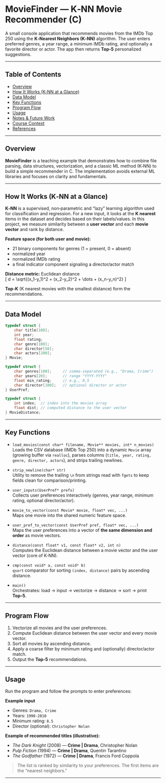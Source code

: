 # MovieFinder — K‑NN Movie Recommender (C)

A small console application that recommends movies from the IMDb Top 250 using the **K‑Nearest Neighbors (K‑NN)** algorithm. The user enters preferred genres, a year range, a minimum IMDb rating, and optionally a favorite director or actor. The app then returns **Top‑5** personalized suggestions.  

---

## Table of Contents
- [Overview](#overview)
- [How It Works (K‑NN at a Glance)](#how-it-works-k-nn-at-a-glance)
- [Data Model](#data-model)
- [Key Functions](#key-functions)
- [Program Flow](#program-flow)
- [Usage](#usage)
- [Notes & Future Work](#notes--future-work)
- [Course Context](#course-context)
- [References](#references)

---

## Overview

**MovieFinder** is a teaching example that demonstrates how to combine file parsing, data structures, vectorization, and a classic ML method (K‑NN) to build a simple recommender in C. The implementation avoids external ML libraries and focuses on clarity and fundamentals.

---

## How It Works (K‑NN at a Glance)

**K‑NN** is a supervised, non‑parametric and “lazy” learning algorithm used for classification and regression. For a new input, it looks at the **K nearest** items in the dataset and decides based on their labels/values. In this project, we measure similarity between a **user vector** and each **movie vector** and rank by distance.

**Feature space (for both user and movie):**
- 21 binary components for genres (1 = present, 0 = absent)  
- normalized year  
- normalized IMDb rating  
- a final indicator component signaling a director/actor match  

**Distance metric:** Euclidean distance  
\[ d = \sqrt{(x_1-y_1)^2 + (x_2-y_2)^2 + \dots + (x_n-y_n)^2} \]

**Top‑K** (K nearest movies with the smallest distance) form the recommendations.

---

## Data Model

```c
typedef struct {
    char title[100];
    int year;
    float rating;
    char genre[100];
    char director[50];
    char actors[200];
} Movie;

typedef struct {
    char genres[100];     // comma-separated (e.g., "Drama, Crime")
    char years[20];       // range "YYYY-YYYY"
    float min_rating;     // e.g., 8.5
    char director[100];   // optional director or actor
} UserPref;

typedef struct {
    int index;  // index into the movies array
    float dist; // computed distance to the user vector
} MovieDistance;
```

---

## Key Functions

- `load_movies(const char* filename, Movie** movies, int* n_movies)`  
  Loads the CSV database (IMDb Top 250) into a dynamic `Movie` array (growing buffer via `realloc`), parses columns (`title, year, rating, genre, director, actors`), and strips trailing newlines.

- `strip_newline(char* str)`  
  Utility to remove the trailing `\n` from strings read with `fgets` to keep fields clean for comparison/printing.

- `user_inputs(UserPref* prefs)`  
  Collects user preferences interactively (genres, year range, minimum rating, optional director/actor).

- `movie_to_vector(const Movie* movie, float* vec, ...)`  
  Maps one movie into the shared numeric feature space.

- `user_pref_to_vector(const UserPref pref, float* vec, ...)`  
  Maps the user preferences into a vector of **the same dimension and order** as movie vectors.

- `distance(const float* v1, const float* v2, int n)`  
  Computes the Euclidean distance between a movie vector and the user vector (core of K‑NN).

- `cmp(const void* a, const void* b)`  
  `qsort` comparator for sorting `(index, distance)` pairs by ascending distance.

- `main()`  
  Orchestrates: load → input → vectorize → distance → sort → print **Top‑5**.

---

## Program Flow

1. Vectorize all movies and the user preferences.  
2. Compute Euclidean distance between the user vector and every movie vector.  
3. Sort all movies by ascending distance.  
4. Apply a coarse filter by minimum rating and (optionally) director/actor match.  
5. Output the **Top‑5** recommendations.

---

## Usage

Run the program and follow the prompts to enter preferences:

**Example input**
- Genres: `Drama, Crime`  
- Years: `1990-2010`  
- Minimum rating: `8.5`  
- Director (optional): `Christopher Nolan`

**Example of recommended titles (illustrative):**
- *The Dark Knight* (2008) — **Crime | Drama**, Christopher Nolan  
- *Pulp Fiction* (1994) — **Crime | Drama**, Quentin Tarantino  
- *The Godfather* (1972) — **Crime | Drama**, Francis Ford Coppola  

> The list is ranked by similarity to your preferences. The first items are the “nearest neighbors.”

---
